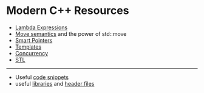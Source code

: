 # Modern C++ Resources

- [Lambda Expressions](https://github.com/shspears/shspears.github.io/blob/master/posts/c%2B%2B/2020-05-06-lambda-expressions.markdown)
- [Move semantics](/posts/c%2B%2B/2020-05-06-move-semantics.markdown) and the power of std::move
- [Smart Pointers](/posts/c%2B%2B/2020-05-06-smart-pointers.markdown)
- [Templates]()
- [Concurrency]()
- [STL](/posts/c%2B%2B/2020-05-19-stl.markdown)


---

- Useful [code snippets](https://github.com/shspears/shspears.github.io/blob/master/posts/c%2B%2B/2020-05-06-code-samples.markdown)
- useful [libraries]() and [header files]()

